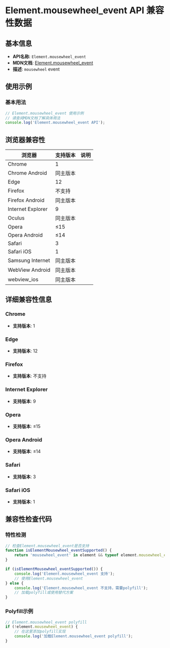 # Element.mousewheel_event API 兼容性数据

## 基本信息

- **API名称**: `Element.mousewheel_event`
- **MDN文档**: [Element.mousewheel_event](https://developer.mozilla.org/docs/Web/API/Element/mousewheel_event)
- **描述**: `mousewheel` event

## 使用示例

### 基本用法

```javascript
// Element.mousewheel_event 使用示例
// 请查阅MDN文档了解具体用法
console.log('Element.mousewheel_event API');
```

## 浏览器兼容性

| 浏览器 | 支持版本 | 说明 |
|--------|----------|------|
| Chrome | 1 |  |
| Chrome Android | 同主版本 |  |
| Edge | 12 |  |
| Firefox | 不支持 |  |
| Firefox Android | 同主版本 |  |
| Internet Explorer | 9 |  |
| Oculus | 同主版本 |  |
| Opera | ≤15 |  |
| Opera Android | ≤14 |  |
| Safari | 3 |  |
| Safari iOS | 1 |  |
| Samsung Internet | 同主版本 |  |
| WebView Android | 同主版本 |  |
| webview_ios | 同主版本 |  |

## 详细兼容性信息

### Chrome

- **支持版本**: 1

### Edge

- **支持版本**: 12

### Firefox

- **支持版本**: 不支持

### Internet Explorer

- **支持版本**: 9

### Opera

- **支持版本**: ≤15

### Opera Android

- **支持版本**: ≤14

### Safari

- **支持版本**: 3

### Safari iOS

- **支持版本**: 1

## 兼容性检查代码

### 特性检测

```javascript
// 检查Element.mousewheel_event是否支持
function isElementMousewheel_eventSupported() {
    return 'mousewheel_event' in element && typeof element.mousewheel_event === 'function';
}

if (isElementMousewheel_eventSupported()) {
    console.log('Element.mousewheel_event 支持');
    // 使用Element.mousewheel_event
} else {
    console.log('Element.mousewheel_event 不支持，需要polyfill');
    // 加载polyfill或使用替代方案
}
```

### Polyfill示例

```javascript
// Element.mousewheel_event polyfill
if (!element.mousewheel_event) {
    // 在这里添加polyfill实现
    console.log('加载Element.mousewheel_event polyfill');
}
```

